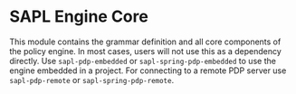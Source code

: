 # SAPL Engine Core

This module contains the grammar definition and all core components of the policy engine.
In most cases, users will not use this as a dependency directly. Use `sapl-pdp-embedded` or
`sapl-spring-pdp-embedded` to use the engine embedded in a project.
For connecting to a remote PDP server use `sapl-pdp-remote` or `sapl-spring-pdp-remote`. 
